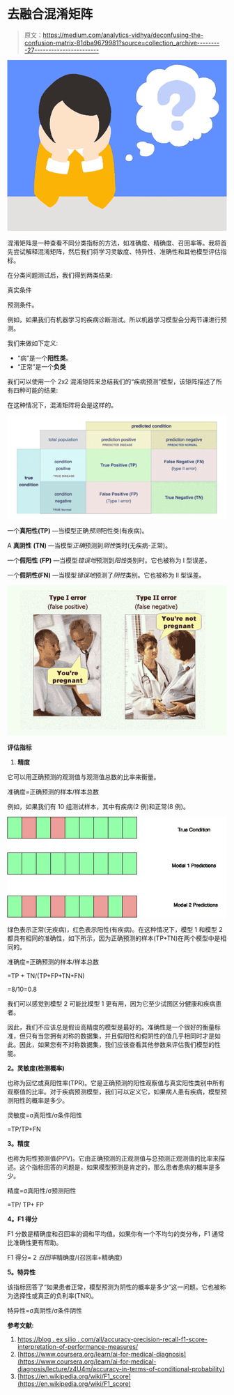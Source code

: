 # 去融合混淆矩阵

> 原文：<https://medium.com/analytics-vidhya/deconfusing-the-confusion-matrix-81dba9679981?source=collection_archive---------27----------------------->

![](img/30bf4bb2463e67f927d758a9f1299b15.png)

混淆矩阵是一种查看不同分类指标的方法，如准确度、精确度、召回率等。我将首先尝试解释混淆矩阵，然后我们将学习灵敏度、特异性、准确性和其他模型评估指标。

在分类问题测试后，我们得到两类结果:

真实条件

预测条件。

例如，如果我们有机器学习的疾病诊断测试。所以机器学习模型会分两节课进行预测。

我们来做如下定义:

*   “病”是一个**阳性类**。
*   “正常”是一个**负类**

我们可以使用一个 2x2 混淆矩阵来总结我们的“疾病预测”模型，该矩阵描述了所有四种可能的结果:

在这种情况下，混淆矩阵将会是这样的。

![](img/09e7ccbf8dd197deafef0d7452ec304d.png)

一个**真阳性(TP)** —当模型正确*预测*阳性类(有疾病)。

A **真阴性** **(TN)** —当模型*正确*预测到*阴性*类时(无疾病-正常)。

一个**假阳性** **(FP)** —当模型*错误地*预测到*阳性*类别时。它也被称为 l 型误差。

一个**假阴性(FN)** —当模型*错误地*预测了*阴性*类别。它也被称为 ll 型误差。

![](img/fd8b0ecd1dea0c2e38eb4032ad55b10f.png)

**评估指标**

1.  **精度**

它可以用正确预测的观测值与观测值总数的比率来衡量。

准确度=正确预测的样本/样本总数

例如，如果我们有 10 组测试样本，其中有疾病(2 例)和正常(8 例)。

![](img/5317c7560dbdc82ce7d407d5b1f9f7bd.png)

绿色表示正常(无疾病)，红色表示阳性(有疾病)。在这种情况下，模型 1 和模型 2 都具有相同的准确性，如下所示，因为正确预测的样本(TP+TN)在两个模型中是相同的。

准确度=正确预测的样本/样本总数

=TP + TN/(TP+FP+TN+FN)

=8/10=0.8

我们可以感觉到模型 2 可能比模型 1 更有用，因为它至少试图区分健康和疾病患者。

因此，我们不应该总是假设高精度的模型是最好的。准确性是一个很好的衡量标准，但只有当您拥有对称的数据集，并且假阳性和假阴性的值几乎相同时才是如此。因此，如果您有不对称数据集，我们应该查看其他参数来评估我们模型的性能。

**2。灵敏度(检测概率)**

也称为回忆或真阳性率(TPR)。它是正确预测的阳性观察值与真实阳性类别中所有观察值的比率。对于疾病预测模型，我们可以定义它，如果病人患有疾病，模型预测阳性的概率是多少。

灵敏度=σ真阳性/σ条件阳性

=TP/TP+FN

**3。精度**

也称为阳性预测值(PPV)。它由正确预测的正观测值与总预测正观测值的比率来描述。这个指标回答的问题是，如果模型预测是肯定的，那么患者患病的概率是多少。

精度=σ真阳性/σ预测阳性

=TP/ TP+ FP

**4。F1 得分**

F1 分数是精确度和召回率的调和平均值。如果你有一个不均匀的类分布，F1 通常比准确性更有帮助。

F1 得分= 2 *召回率*精确度/(召回率+精确度)

**5。特异性**

该指标回答了“如果患者正常，模型预测为阴性的概率是多少”这一问题。它也被称为选择性或真正的负利率(TNR)。

特异性=σ真阴性/σ条件阴性

**参考文献:**

1.  [https://blog . ex silio . com/all/accuracy-precision-recall-f1-score-interpretation-of-performance-measures/](https://blog.exsilio.com/all/accuracy-precision-recall-f1-score-interpretation-of-performance-measures/)
2.  [https://www.coursera.org/learn/ai-for-medical-diagnosis](https://www.coursera.org/learn/ai-for-medical-diagnosis/lecture/z4U4m/accuracy-in-terms-of-conditional-probability)
3.  [https://en.wikipedia.org/wiki/F1_score](https://en.wikipedia.org/wiki/F1_score)